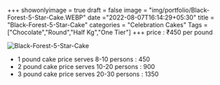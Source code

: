+++
showonlyimage = true
draft = false
image = "img/portfolio/Black-Forest-5-Star-Cake.WEBP"
date ="2022-08-07T16:14:29+05:30"
title = "Black-Forest-5-Star-Cake"
categories = "Celebration Cakes"
Tags = ["Chocolate","Round","Half Kg","One Tier"]
+++
price : ₹450 per pound
<!--more-->
![Black-Forest-5-Star-Cake](/img/portfolio/Black-Forest-5-Star-Cake.WEBP)
* 1 pound cake price serves 8-10 persons : 450
* 2 pound cake price serves 10-20 persons : 900
* 3 pound cake price serves 20-30 persons : 1350
